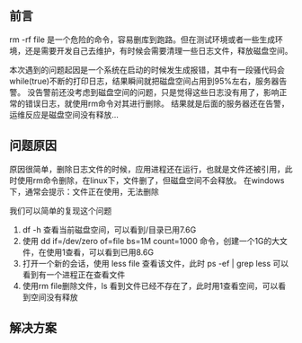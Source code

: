 ## 前言
rm -rf file 是一个危险的命令，容易删库到跑路。但在测试环境或者一些生成环境，还是需要开发自己去维护，有时候会需要清理一些日志文件，释放磁盘空间。

本次遇到的问题起因是一个系统在启动的时候发生成报错，其中有一段骚代码会while(true)不断的打印日志，结果瞬间就把磁盘空间占用到95%左右，服务器告警。
没告警前还没考虑到磁盘空间的问题，只是觉得这些日志没有用了，影响正常的错误日志，就使用rm命令对其进行删除。
结果就是后面的服务器还在告警，运维反应是磁盘空间没有释放...

## 问题原因
原因很简单，删除日志文件的时候，应用进程还在运行，也就是文件还被引用，此时使用rm命令删除，在linux下，文件删了，但磁盘空间不会释放。
在windows下，通常会提示：文件正在使用，无法删除

我们可以简单的复现这个问题
1. df -h 查看当前磁盘空间，可以看到/目录已用7.6G
2. 使用 dd if=/dev/zero of=file bs=1M count=1000 命令，创建一个1G的大文件，在使用1查看，可以看到已用8.6G
3. 打开一个新的会话，使用 less file 查看该文件，此时 ps -ef | grep less 可以看到有一个进程正在查看文件
4. 使用rm file删除文件，ls 看到文件已经不存在了，此时用1查看空间，可以看到空间没有释放

## 解决方案